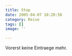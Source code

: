 ```yaml
---
title: Stop
date: 2005-04-07 10:20:58
category: Reise
tags: []
image: ''

---
```


Vorerst keine Eintraege mehr.
